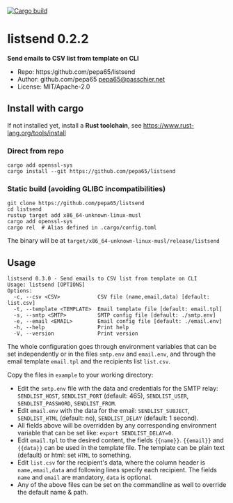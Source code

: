 [![Cargo build](https://github.com/pepa65/listsend/actions/workflows/rust.yml/badge.svg)](https://github.com/pepa65/listsend/actions/workflows/rust.yml)

# listsend 0.2.2
**Send emails to CSV list from template on CLI**

* Repo: https:/github.com/pepa65/listsend
* Author: github.com/pepa65 <pepa65@passchier.net>
* License: MIT/Apache-2.0

<!--
## Install static single-binary
```
wget https://github.com/pepa65/listsend/releases/download/0.2.2/listsend
sudo mv listsend /usr/local/bin
sudo chown root:root /usr/local/bin/listsend
sudo chmod +x /usr/local/bin/listsend
```
-->
## Install with cargo
If not installed yet, install a **Rust toolchain**, see https://www.rust-lang.org/tools/install
<!--
### Direct from crates.io
```
cargo add openssl-sys
cargo install listsend
```
-->
### Direct from repo
```
cargo add openssl-sys
cargo install --git https://github.com/pepa65/listsend
```

### Static build (avoiding GLIBC incompatibilities)
```
git clone https://github.com/pepa65/listsend
cd listsend
rustup target add x86_64-unknown-linux-musl
cargo add openssl-sys
cargo rel  # Alias defined in .cargo/config.toml
```

The binary will be at `target/x86_64-unknown-linux-musl/release/listsend`

## Usage
```
listsend 0.3.0 - Send emails to CSV list from template on CLI
Usage: listsend [OPTIONS]
Options:
  -c, --csv <CSV>            CSV file (name,email,data) [default: list.csv]
  -t, --template <TEMPLATE>  Email template file [default: email.tpl]
  -s, --smtp <SMTP>          SMTP config file [default: ./smtp.env]
  -e, --email <EMAIL>        Email config file [default: ./email.env]
  -h, --help                 Print help
  -V, --version              Print version
```

The whole configuration goes through environment variables that can be set
independently or in the files `smtp.env` and `email.env`, and through the
email template `email.tpl` and the recipients list `list.csv`.

Copy the files in `example` to your working directory:
* Edit the `smtp.env` file with the data and credentials for the SMTP relay:
  `SENDLIST_HOST`, `SENDLIST_PORT` (default: 465), `SENDLIST_USER`,
  `SENDLIST_PASSWORD`, `SENDLIST_FROM`.
* Edit `email.env` with the data for the email: `SENDLIST_SUBJECT`,
  `SENDLIST_HTML` (default: no), `SENDLIST_DELAY` (default: 1 second).
* All fields above will be overridden by any corresponding environment variable
  that can be set like: `export SENDLIST_DELAY=0`.
* Edit `email.tpl` to the desired content, the fields `{{name}}`. `{{email}}`
  and `{{data}}` can be used in the template file.
  The template can be plain text (default) or html: set `HTML` to something.
* Edit `list.csv` for the recipient's data, where the column header is
  `name,email,data` and following lines specify each recipient.
  The fields `name` and `email` are mandatory, `data` is optional.
* Any of the above files can be set on the commandline as well to override the
  default name & path.

